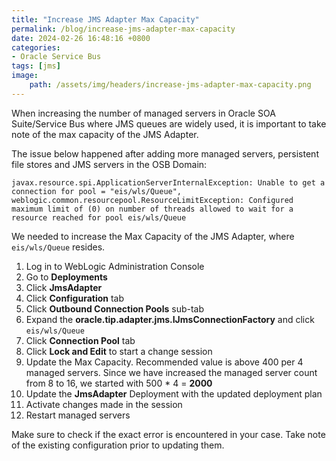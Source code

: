 ```yaml
---
title: "Increase JMS Adapter Max Capacity"
permalink: /blog/increase-jms-adapter-max-capacity
date: 2024-02-26 16:48:16 +0800
categories:
- Oracle Service Bus
tags: [jms] 
image:
    path: /assets/img/headers/increase-jms-adapter-max-capacity.png
---
```



When increasing the number of managed servers in Oracle SOA Suite/Service Bus where JMS queues are widely used, it is important to take note of the max capacity of the JMS Adapter.

The issue below happened after adding more managed servers, persistent file stores and JMS servers in the OSB Domain:

```
javax.resource.spi.ApplicationServerInternalException: Unable to get a connection for pool = "eis/wls/Queue", weblogic.common.resourcepool.ResourceLimitException: Configured maximum limit of (0) on number of threads allowed to wait for a resource reached for pool eis/wls/Queue
```

We needed to increase the Max Capacity of the JMS Adapter, where `eis/wls/Queue` resides.

1. Log in to WebLogic Administration Console
2. Go to **Deployments**
3. Click **JmsAdapter**
4. Click **Configuration** tab
5. Click **Outbound Connection Pools** sub-tab
6. Expand the **oracle.tip.adapter.jms.IJmsConnectionFactory** and click `eis/wls/Queue`
7. Click **Connection Pool** tab
8. Click **Lock and Edit** to start a change session
9. Update the Max Capacity. Recommended value is above 400 per 4 managed servers. Since we have increased the managed server count from 8 to 16, we started with 500 * 4 = **2000**
10. Update the **JmsAdapter** Deployment with the updated deployment plan
11. Activate changes made in the session
12. Restart managed servers

Make sure to check if the exact error is encountered in your case. Take note of the existing configuration prior to updating them.